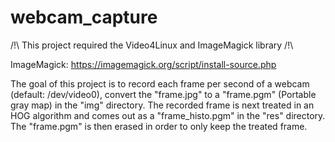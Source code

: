 # webcam_capture

/!\ This project required the Video4Linux and ImageMagick library /!\

ImageMagick: https://imagemagick.org/script/install-source.php

The goal of this project is to record each frame per second of a webcam (default: /dev/video0), convert the "frame.jpg" to a "frame.pgm" (Portable gray map)
in the "img" directory. The recorded frame is next treated in an HOG algorithm and comes out as a "frame_histo.pgm" in the "res" directory.
The "frame.pgm" is then erased in order to only keep the treated frame.

